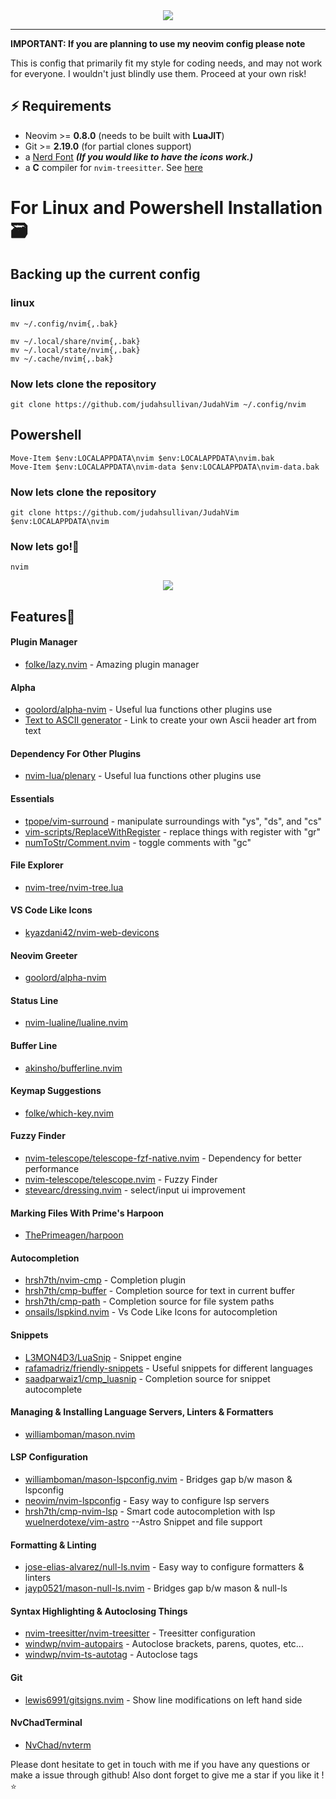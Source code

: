  <div align="center">
     <image src= "./images/judahvim.png"/>
 </div>
 <hr />

**IMPORTANT: If you are planning to use my neovim config please note**

This is config that primarily fit my style for coding needs, and may not work for everyone. I wouldn't just blindly use them. Proceed at your own risk!

## ⚡️ Requirements

- Neovim >= **0.8.0** (needs to be built with **LuaJIT**)
- Git >= **2.19.0** (for partial clones support)
- a [Nerd Font](https://www.nerdfonts.com/) **_(If you would like to have the icons work.)_**
- a **C** compiler for `nvim-treesitter`. See [here](https://github.com/nvim-treesitter/nvim-treesitter#requirements)

# For Linux and Powershell Installation🗃️

## Backing up the current config

### linux

```
mv ~/.config/nvim{,.bak}

mv ~/.local/share/nvim{,.bak}
mv ~/.local/state/nvim{,.bak}
mv ~/.cache/nvim{,.bak}

```

### Now lets clone the repository

```
git clone https://github.com/judahsullivan/JudahVim ~/.config/nvim

```

## Powershell

```
Move-Item $env:LOCALAPPDATA\nvim $env:LOCALAPPDATA\nvim.bak
Move-Item $env:LOCALAPPDATA\nvim-data $env:LOCALAPPDATA\nvim-data.bak

```

### Now lets clone the repository

```
git clone https://github.com/judahsullivan/JudahVim $env:LOCALAPPDATA\nvim

```

### Now lets go!🚀

```
nvim

```

 <div align="center">
     <image src= "./images/judahvim-windows.png"/>
 </div>

## Features🌹

#### Plugin Manager

- [folke/lazy.nvim](https://github.com/folke/lazy.nvim) - Amazing plugin manager

#### Alpha

- [goolord/alpha-nvim](https://github.com/goolord/alpha-nvim) - Useful lua functions other plugins use
- [Text to ASCII generator](http://patorjk.com/software/taag/#p=display&f=ANSI%20Shadow&t=Type%20Somethin) - Link to create your own Ascii header art from text

#### Dependency For Other Plugins

- [nvim-lua/plenary](https://github.com/nvim-lua/plenary.nvim) - Useful lua functions other plugins use

#### Essentials

- [tpope/vim-surround](https://github.com/tpope/vim-surround) - manipulate surroundings with "ys", "ds", and "cs"
- [vim-scripts/ReplaceWithRegister](https://github.com/vim-scripts/ReplaceWithRegister) - replace things with register with "gr"
- [numToStr/Comment.nvim](https://github.com/numToStr/Comment.nvim) - toggle comments with "gc"

#### File Explorer

- [nvim-tree/nvim-tree.lua](https://github.com/nvim-tree/nvim-tree.lua)

#### VS Code Like Icons

- [kyazdani42/nvim-web-devicons](https://github.com/kyazdani42/nvim-web-devicons)

#### Neovim Greeter

- [goolord/alpha-nvim](https://github.com/goolord/alpha-nvim)

#### Status Line

- [nvim-lualine/lualine.nvim](https://github.com/nvim-lualine/lualine.nvim)

#### Buffer Line

- [akinsho/bufferline.nvim](https://github.com/akinsho/bufferline.nvim)

#### Keymap Suggestions

- [folke/which-key.nvim](https://github.com/folke/which-key.nvim)

#### Fuzzy Finder

- [nvim-telescope/telescope-fzf-native.nvim](https://github.com/nvim-telescope/telescope-fzf-native.nvim) - Dependency for better performance
- [nvim-telescope/telescope.nvim](https://github.com/nvim-telescope/telescope.nvim) - Fuzzy Finder
- [stevearc/dressing.nvim](https://github.com/stevearc/dressing.nvim) - select/input ui improvement

#### Marking Files With Prime's Harpoon

- [ThePrimeagen/harpoon](https://github.com/ThePrimeagen/harpoon)

#### Autocompletion

- [hrsh7th/nvim-cmp](https://github.com/hrsh7th/nvim-cmp) - Completion plugin
- [hrsh7th/cmp-buffer](https://github.com/hrsh7th/cmp-buffer) - Completion source for text in current buffer
- [hrsh7th/cmp-path](https://github.com/hrsh7th/cmp-path) - Completion source for file system paths
- [onsails/lspkind.nvim](https://github.com/onsails/lspkind.nvim) - Vs Code Like Icons for autocompletion

#### Snippets

- [L3MON4D3/LuaSnip](https://github.com/L3MON4D3/LuaSnip) - Snippet engine
- [rafamadriz/friendly-snippets](https://github.com/rafamadriz/friendly-snippets) - Useful snippets for different languages
- [saadparwaiz1/cmp_luasnip](https://github.com/saadparwaiz1/cmp_luasnip) - Completion source for snippet autocomplete

#### Managing & Installing Language Servers, Linters & Formatters

- [williamboman/mason.nvim](https://github.com/williamboman/mason.nvim)

#### LSP Configuration

- [williamboman/mason-lspconfig.nvim](https://github.com/williamboman/mason-lspconfig.nvim) - Bridges gap b/w mason & lspconfig
- [neovim/nvim-lspconfig](https://github.com/neovim/nvim-lspconfig) - Easy way to configure lsp servers
- [hrsh7th/cmp-nvim-lsp](https://github.com/hrsh7th/cmp-nvim-lsp) - Smart code autocompletion with lsp
  [wuelnerdotexe/vim-astro](https://github.com/wuelnerdotexe/vim-astro) --Astro Snippet and file support

#### Formatting & Linting

- [jose-elias-alvarez/null-ls.nvim](https://github.com/jose-elias-alvarez/null-ls.nvim) - Easy way to configure formatters & linters
- [jayp0521/mason-null-ls.nvim](https://github.com/jayp0521/mason-null-ls.nvim) - Bridges gap b/w mason & null-ls

#### Syntax Highlighting & Autoclosing Things

- [nvim-treesitter/nvim-treesitter](https://github.com/nvim-treesitter/nvim-treesitter) - Treesitter configuration
- [windwp/nvim-autopairs](https://github.com/windwp/nvim-autopairs) - Autoclose brackets, parens, quotes, etc...
- [windwp/nvim-ts-autotag](https://github.com/windwp/nvim-ts-autotag) - Autoclose tags

#### Git

- [lewis6991/gitsigns.nvim](https://github.com/lewis6991/gitsigns.nvim) - Show line modifications on left hand side

#### NvChadTerminal

- [NvChad/nvterm](https://github.com/NvChad/nvterm)

Please dont hesitate to get in touch with me if you have any questions or make a issue through github!
Also dont forget to give me a star if you like it !⭐
